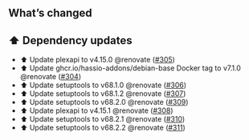 ## What’s changed

## ⬆️ Dependency updates

- ⬆️ Update plexapi to v4.15.0 @renovate ([#305](https://github.com/hassio-addons/addon-tautulli/pull/305))
- ⬆️ Update ghcr.io/hassio-addons/debian-base Docker tag to v7.1.0 @renovate ([#304](https://github.com/hassio-addons/addon-tautulli/pull/304))
- ⬆️ Update setuptools to v68.1.0 @renovate ([#306](https://github.com/hassio-addons/addon-tautulli/pull/306))
- ⬆️ Update setuptools to v68.1.2 @renovate ([#307](https://github.com/hassio-addons/addon-tautulli/pull/307))
- ⬆️ Update setuptools to v68.2.0 @renovate ([#309](https://github.com/hassio-addons/addon-tautulli/pull/309))
- ⬆️ Update plexapi to v4.15.1 @renovate ([#308](https://github.com/hassio-addons/addon-tautulli/pull/308))
- ⬆️ Update setuptools to v68.2.1 @renovate ([#310](https://github.com/hassio-addons/addon-tautulli/pull/310))
- ⬆️ Update setuptools to v68.2.2 @renovate ([#311](https://github.com/hassio-addons/addon-tautulli/pull/311))

